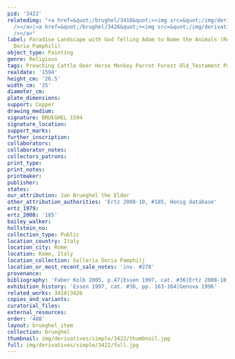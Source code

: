 ```yaml
---
pid: '3422'
relatedimg: "<a href=&quot;/brughel/3418&quot;><img src=&quot;/img/derivatives/simple/3418/thumbnail.jpg&quot;
  /></a>|<a href=&quot;/brughel/3426&quot;><img src=&quot;/img/derivatives/simple/3426/thumbnail.jpg&quot;
  /></a>"
label: Paradise Landscape with God Telling Adam to Name the Animals (Rome, Galleria
  Doria Pamphili)
object_type: Painting
genre: Religious
tags: Preaching Cattle Deer Horse Monkey Parrot Forest Old_Testament Paradise
realdate: '1594'
height_cm: '26.5'
width_cm: '35'
diameter_cm: 
plate_dimensions: 
support: Copper
drawing_medium: 
signature: BRUEGHEL 1594
signature_location: 
support_marks: 
further_inscription: 
collaborators: 
collaborator_notes: 
collectors_patrons: 
print_type: 
print_notes: 
printmaker: 
publisher: 
states: 
our_attribution: Jan Brueghel the Elder
other_attribution_authorities: 'Ertz 2008-10, #185, Honig database'
ertz_1979: 
ertz_2008: '185'
bailey_walker: 
hollstein_no: 
collection_type: Public
location_country: Italy
location_city: Rome
location: Rome, Italy
location_collection: Galleria Doria Pamphilj
location_or_most_recent_sale_notes: 'inv. #278'
provenance: 
bibliography: 'Faber Kolb 2005, p.47|Essen 1997, cat. #36|Ertz 2008-10, cat. #185'
exhibition_history: 'Essen 1997, cat. #36, pp. 163-164|Genova 1996'
related_works: 3418|3426
copies_and_variants: 
curatorial_files: 
external_resources: 
order: '488'
layout: brueghel_item
collection: brueghel
thumbnail: img/derivatives/simple/3422/thumbnail.jpg
full: img/derivatives/simple/3422/full.jpg
---
```

